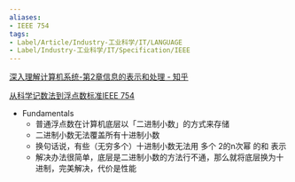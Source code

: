 ```yaml
---
aliases:
- IEEE 754
tags:
- Label/Article/Industry-工业科学/IT/LANGUAGE
- Label/Industry-工业科学/IT/Specification/IEEE
---
```


[深入理解计算机系统-第2章信息的表示和处理 - 知乎](https://zhuanlan.zhihu.com/p/572878345)

[从科学记数法到浮点数标准IEEE 754](https://mp.weixin.qq.com/s/mf1mH-aGWgcC6v2R8ijE8A)

- Fundamentals
    - 普通浮点数在计算机底层以「二进制小数」的方式来存储
    - 二进制小数无法覆盖所有十进制小数
    - 换句话说，有些（无穷多个）十进制小数无法用 多个 2的n次幂 的和 表示
    - 解决办法很简单，底层是二进制小数的方法行不通，那么就将底层换为十进制，完美解决，代价是性能
